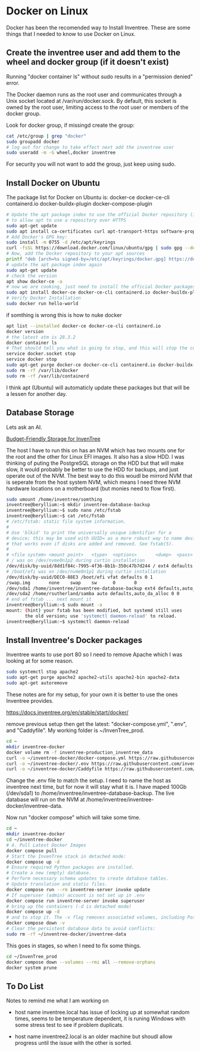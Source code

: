 # Docker on Linux

Docker has been the recomended way to Install Inventree. These are some things that I needed to know to use Docker on Linux.

## Create the inventree user and add them to the wheel and docker group (if it doesn't exist)

Running "docker container ls" without sudo results in a "permission denied" error.

The Docker daemon runs as the root user and communicates through a Unix socket located at /var/run/docker.sock. By default, this socket is owned by the root user, limiting access to the root user or members of the docker group.

Look for docker group, if missingd create the group:

```bash
cat /etc/group | grep "docker" 
sudo groupadd docker
# log out for change to take effect next add the inventree user
sudo useradd -m -G wheel,docker inventree
```

For security you will not want to add the group, just keep using sudo.

## Install Docker on Ubuntu

The package list for Docker on Ubuntu is: docker-ce docker-ce-cli containerd.io docker-buildx-plugin docker-compose-plugin

```bash
# Update the apt package index to use the official Docker repository (in ca-certificates) 
# to allow apt to use a repository over HTTPS
sudo apt-get update
sudo apt install ca-certificates curl apt-transport-https software-properties-common lsb-release
# Add Docker's GPG key:
sudo install -m 0755 -d /etc/apt/keyrings
curl -fsSL https://download.docker.com/linux/ubuntu/gpg | sudo gpg --dearmor -o /etc/apt/keyrings/docker.gpg
# Now, add the Docker repository to your apt sources
printf "deb [arch=%s signed-by=/etc/apt/keyrings/docker.gpg] https://download.docker.com/linux/ubuntu %s stable\n" "$(dpkg --print-architecture)" "$(. /etc/os-release && echo "$VERSION_CODENAME")" | sudo tee /etc/apt/sources.list.d/docker.list > /dev/null
# update the apt package index again
sudo apt-get update
# check the version
apt show docker-ce -a
# now we are cooking, just need to install the official Docker packages
sudo apt install docker-ce docker-ce-cli containerd.io docker-buildx-plugin docker-compose-plugin
# Verify Docker Installation
sudo docker run hello-world
```

if somthing is wrong this is how to nuke docker

```bash
apt list --installed docker-ce docker-ce-cli containerd.io
docker version
# the latest atm is 28.3.2
docker container ls
# That should tell you what is going to stop, and this will stop the current Docker.
service docker.socket stop
service docker stop
sudo apt-get purge docker-ce docker-ce-cli containerd.io docker-buildx-plugin docker-compose-plugin
sudo rm -rf /var/lib/docker
sudo rm -rf /var/lib/containerd
```

I think apt (Ubuntu) will automaticly update these packages but that will be a lessen for another day.

## Database Storage

Lets ask an AI.

[Budget-Friendly Storage for InvenTree](https://x.com/i/grok/share/qg3VEC01fZTSgROn6w8SIjZTa)

The host I have to run this on has an NVM which has two mounts one for the root and the other for Linux EFI images. It also has a slow HDD. I was thinking of puting the PostgreSQL storage on the HDD but that will make slow, it would probably be better to use the HDD for backups, and just operate out of the NVM. The best way to do this woudl be mirrord NVM that is seperate from the host system NVM, which means I need three NVM hardware locations on a motherboard (but monies need to flow first).

```bash
sudo umount /home/inventree/somthing
inventree@beryllium:~$ mkdir inventree-database-backup
inventree@beryllium:~$ sudo nano /etc/fstab
inventree@beryllium:~$ cat /etc/fstab
# /etc/fstab: static file system information.
#
# Use 'blkid' to print the universally unique identifier for a
# device; this may be used with UUID= as a more robust way to name devices
# that works even if disks are added and removed. See fstab(5).
#
# <file system> <mount point>   <type>  <options>       <dump>  <pass>
# / was on /dev/nvme0n1p2 during curtin installation
/dev/disk/by-uuid/8dd1f84c-7995-4f36-8b1b-350c47b7d244 / ext4 defaults 0 1
# /boot/efi was on /dev/nvme0n1p1 during curtin installation
/dev/disk/by-uuid/DEC0-88E3 /boot/efi vfat defaults 0 1
/swap.img       none    swap    sw      0       0
/dev/sda1 /home/inventree/inventree-database-backup ext4 defaults,auto_da_alloc 0 0
/dev/sda2 /home/rsutherland/samba auto defaults,auto_da_alloc 0 0
# end of fstab ... next mount it
inventree@beryllium:~$ sudo mount -a
mount: (hint) your fstab has been modified, but systemd still uses
       the old version; use 'systemctl daemon-reload' to reload.
inventree@beryllium:~$ systemctl daemon-reload
```

## Install Inventree's Docker packages

Inventree wants to use port 80 so I need to remove Apache which I was looking at for some reason.

```bash
sudo systemctl stop apache2
sudo apt-get purge apache2 apache2-utils apache2-bin apache2-data
sudo apt-get autoremove
```

These notes are for my setup, for your own it is better to use the ones Inventree provides.

<https://docs.inventree.org/en/stable/start/docker/>

remove previous setup then get the latest: "docker-compose.yml", ".env", and  "Caddyfile". My working folder is ~/InvenTree_prod.

```bash
cd ~
mkdir inventree-docker
docker volume rm -f inventree-production_inventree_data
curl -o ~/inventree-docker/docker-compose.yml https://raw.githubusercontent.com/inventree/inventree/stable/contrib/container/docker-compose.yml
curl -o ~/inventree-docker/.env https://raw.githubusercontent.com/inventree/inventree/stable/contrib/container/.env
curl -o ~/inventree-docker/Caddyfile https://raw.githubusercontent.com/inventree/inventree/stable/contrib/container/Caddyfile
```

Change the .env file to match the setup. I need to name the host as inventree next time, but for now it will stay what it is. I have maped 100Gb (/dev/sda1) to /home/inventree/inventree-database-backup. The live database will run on the NVM at /home/inventree/inventree-docker/inventree-data.

Now run "docker compose" which will take some time.

```bash
cd ~
mkdir inventree-docker
cd ~/inventree-docker
# 4. Pull Latest Docker Images
docker compose pull
# Start the InvenTree stack in detached mode:
docker compose up -d
# Ensure required Python packages are installed.
# Create a new (empty) database.
# Perform necessary schema updates to create database tables.
# Update translation and static files.
docker compose run --rm inventree-server invoke update
# If superuser (admin) account is not set up in .env
docker compose run inventree-server invoke superuser
# bring up the containers (-d is detached mode)
docker compose up -d
# and to stop it. The -v flag removes associated volumes, including PostgreSQL data, to ensure clean start
docker compose down -v
# Clear the persistent database data to avoid conflicts:
sudo rm -rf ~/inventree-docker/inventree-data
```

This goes in stages, so when I need to fix some things.

```bash
cd ~/InvenTree_prod
docker compose down --volumes --rmi all --remove-orphans
docker system prune
```

## To Do List

Notes to remind me what I am working on

- host name inventree.local has issue of locking up at somewhat random times, seems to be temperature dependent, it is runing Windows with some stress test to see if problem duplicats.

- host name inventree2.local is an older machine but shoudl allow progress until the issue with the other is sorted. 